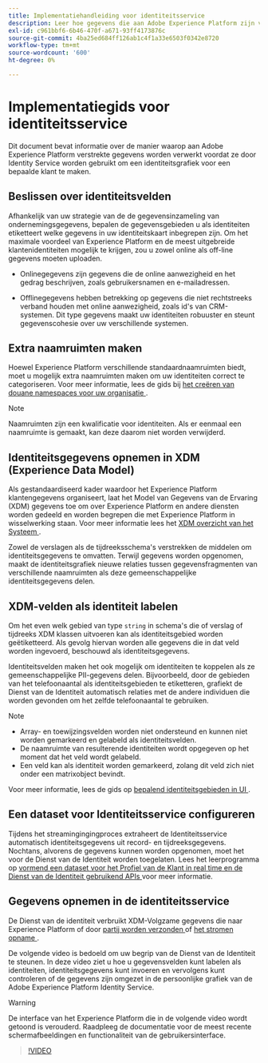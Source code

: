 ```yaml
---
title: Implementatiehandleiding voor identiteitsservice
description: Leer hoe gegevens die aan Adobe Experience Platform zijn verstrekt worden verwerkt voordat ze door Identity Service worden gebruikt om identiteitsgrafieken samen te stellen.
exl-id: c961bbf6-6b46-470f-a671-93ff4173876c
source-git-commit: 4ba25ed684ff126ab1c4f1a33e6503f0342e8720
workflow-type: tm+mt
source-wordcount: '600'
ht-degree: 0%

---
```


# Implementatiegids voor identiteitsservice

Dit document bevat informatie over de manier waarop aan Adobe Experience Platform verstrekte gegevens worden verwerkt voordat ze door Identity Service worden gebruikt om een identiteitsgrafiek voor een bepaalde klant te maken.

## Beslissen over identiteitsvelden

Afhankelijk van uw strategie van de de gegevensinzameling van ondernemingsgegevens, bepalen de gegevensgebieden u als identiteiten etiketteert welke gegevens in uw identiteitskaart inbegrepen zijn. Om het maximale voordeel van Experience Platform en de meest uitgebreide klantenidentiteiten mogelijk te krijgen, zou u zowel online als off-line gegevens moeten uploaden.

* Onlinegegevens zijn gegevens die de online aanwezigheid en het gedrag beschrijven, zoals gebruikersnamen en e-mailadressen.

* Offlinegegevens hebben betrekking op gegevens die niet rechtstreeks verband houden met online aanwezigheid, zoals id&#39;s van CRM-systemen. Dit type gegevens maakt uw identiteiten robuuster en steunt gegevenscohesie over uw verschillende systemen.

## Extra naamruimten maken

Hoewel Experience Platform verschillende standaardnaamruimten biedt, moet u mogelijk extra naamruimten maken om uw identiteiten correct te categoriseren. Voor meer informatie, lees de gids bij [ het creëren van douane namespaces voor uw organisatie ](./features/namespaces.md).

>[!NOTE]
>
>Naamruimten zijn een kwalificatie voor identiteiten. Als er eenmaal een naamruimte is gemaakt, kan deze daarom niet worden verwijderd.

## Identiteitsgegevens opnemen in XDM (Experience Data Model)

Als gestandaardiseerd kader waardoor het Experience Platform klantengegevens organiseert, laat het Model van Gegevens van de Ervaring (XDM) gegevens toe om over Experience Platform en andere diensten worden gedeeld en worden begrepen die met Experience Platform in wisselwerking staan. Voor meer informatie lees het [ XDM overzicht van het Systeem ](../xdm/home.md).

Zowel de verslagen als de tijdreeksschema&#39;s verstrekken de middelen om identiteitsgegevens te omvatten. Terwijl gegevens worden opgenomen, maakt de identiteitsgrafiek nieuwe relaties tussen gegevensfragmenten van verschillende naamruimten als deze gemeenschappelijke identiteitsgegevens delen.

## XDM-velden als identiteit labelen

Om het even welk gebied van type `string` in schema&#39;s die of verslag of tijdreeks XDM klassen uitvoeren kan als identiteitsgebied worden geëtiketteerd. Als gevolg hiervan worden alle gegevens die in dat veld worden ingevoerd, beschouwd als identiteitsgegevens.

Identiteitsvelden maken het ook mogelijk om identiteiten te koppelen als ze gemeenschappelijke PII-gegevens delen.
Bijvoorbeeld, door de gebieden van het telefoonaantal als identiteitsgebieden te etiketteren, grafiekt de Dienst van de Identiteit automatisch relaties met de andere individuen die worden gevonden om het zelfde telefoonaantal te gebruiken.

>[!NOTE]
>
>* Array- en toewijzingsvelden worden niet ondersteund en kunnen niet worden gemarkeerd en gelabeld als identiteitsvelden.
>* De naamruimte van resulterende identiteiten wordt opgegeven op het moment dat het veld wordt gelabeld.
>* Een veld kan als identiteit worden gemarkeerd, zolang dit veld zich niet onder een matrixobject bevindt.

Voor meer informatie, lees de gids op [ bepalend identiteitsgebieden in UI ](../xdm/ui/fields/identity.md).

## Een dataset voor Identiteitsservice configureren

Tijdens het streamingingingproces extraheert de Identiteitsservice automatisch identiteitsgegevens uit record- en tijdreeksgegevens. Nochtans, alvorens de gegevens kunnen worden opgenomen, moet het voor de Dienst van de Identiteit worden toegelaten. Lees het leerprogramma op [ vormend een dataset voor het Profiel van de Klant in real time en de Dienst van de Identiteit gebruikend APIs ](../profile/tutorials/dataset-configuration.md) voor meer informatie.

## Gegevens opnemen in de identiteitsservice

De Dienst van de identiteit verbruikt XDM-Volgzame gegevens die naar Experience Platform of door [ partij worden verzonden ](../ingestion/batch-ingestion/overview.md) of [ het stromen opname ](../ingestion/streaming-ingestion/overview.md).

De volgende video is bedoeld om uw begrip van de Dienst van de Identiteit te steunen. In deze video ziet u hoe u gegevensvelden kunt labelen als identiteiten, identiteitsgegevens kunt invoeren en vervolgens kunt controleren of de gegevens zijn omgezet in de persoonlijke grafiek van de Adobe Experience Platform Identity Service.

>[!WARNING]
>
>De interface van het Experience Platform die in de volgende video wordt getoond is verouderd. Raadpleeg de documentatie voor de meest recente schermafbeeldingen en functionaliteit van de gebruikersinterface.

>[!VIDEO](https://video.tv.adobe.com/v/28167?quality=12&learn=on)
